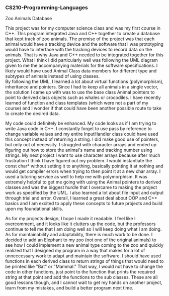 <h3>CS210-Programming-Languages</h3>
<h/4> Zoo Animals Database </h4>

This project was for my computer science class and was my first course in C++.  This program integrated Java and C++
together to create a database that kept track of zoo animals.  The premise of the project was that each animal would
have a tracking device and the software that I was prototyping would have to interface with the tracking devices to 
record data on the animals.  That is why Java and C++ needed to be integrated together for this project.  What I think
I did particularly well was following the UML diagram given to me the accompanying materials for the software specifications.
I likely would have used Animal Class data members for different type and subtypes of animals instead of using classes.  
By following the UML, I learned a lot about virtual functions (polymorphism), inheritance and pointers.  Since I had to keep
all animals in a single vector, the solution I came up with was to use the base class Animal pointers to point to derived class
objects such as whales or crocodiles.  I have recently learned of function and class templates (which were not a part of my course)
and I wonder if that could have been another possible route to take to create the desired data.  

My code could definitely be enhanced.  My code looks as if I am trying to write Java code in C++.  I constantly forget to use pass 
by reference to change variable values and my entire InputHandler class could have used this concept instead of returning a string.
I did make good use of pointers, but only out of necessity.  I struggled with character arrays and ended up figuring out how to 
store the animal's name and tracking number using strings.  My next project I want to use character arrays because after much 
frustration I think I have figured out my problem.  I would instantiate the const char* without setting it to anything, basically pointing
it at nothing and would get compiler errors when trying to then point it at a new char array.  I used a tutoring service as well to 
help me with polymorphism.  It was extremely helpful to get me going with using the Animal pointers to derived classes and was the 
biggest hurdle that I overcame to making the project work as specified by the UML.  I also learned a lot about file input and output through
trial and error.  Overall, I learned a great deal about OOP and C++ basics and I am excited to apply these concepts to future projects and build
upon my foundational skills.

As for my projects design, I hope I made it readable.  I feel like I overcomment, and it looks like it clutters up the code, but the professors
continue to tell me that I am doing well so I will keep doing what I am doing.  As for maintainability and adaptability, there is much work to be done. 
I decided to add an Elephant to my zoo (not one of the original animals) to see how I could implement a new animal type coming to the zoo and 
quickly realized that I designed my program in a way that makes for a lot of unneccessary work to adapt and maintain the software.  I should have used functions
in each derived class to return strings of things that would need to be printed like "Bat" or "Mammal."  That way, I would not have to change the code in other
functions, just point to the function that prints the required string at that point and add the functions to the sub classes.  These are all good
lessons though, and I cannot wait to get my hands on another project, learn from my mistakes, and build a better program next time.
